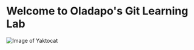 # Welcome to Oladapo's Git Learning Lab

![Image of Yaktocat](https://octodex.github.com/images/yaktocat.png)
